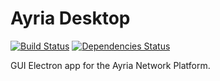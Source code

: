 # Ayria Desktop
[![Build Status](https://img.shields.io/travis/AyriaPublic/desktop/master.svg?style=flat-square)](https://travis-ci.org/AyriaPublic/desktop)
[![Dependencies Status](https://img.shields.io/david/AyriaPublic/desktop.svg?style=flat-square)](https://david-dm.org/AyriaPublic/desktop)

GUI Electron app for the Ayria Network Platform.
